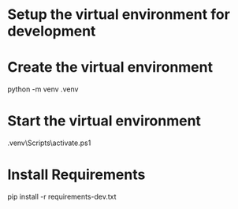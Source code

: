 # Setup the virtual environment for development

# Create the virtual environment
python -m venv .venv

# Start the virtual environment
.venv\Scripts\activate.ps1

# Install Requirements

pip install -r requirements-dev.txt